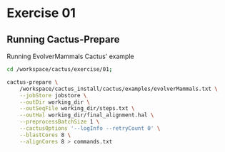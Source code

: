 # Exercise 01

## Running Cactus-Prepare

Running EvolverMammals Cactus' example

```bash
cd /workspace/cactus/exercise/01;

cactus-prepare \
	/workspace/cactus_install/cactus/examples/evolverMammals.txt \
	--jobStore jobstore \
	--outDir working_dir \
	--outSeqFile working_dir/steps.txt \
	--outHal working_dir/final_alignment.hal \
	--preprocessBatchSize 1 \
	--cactusOptions '--logInfo --retryCount 0' \
	--blastCores 8 \
	--alignCores 8 > commands.txt

```
